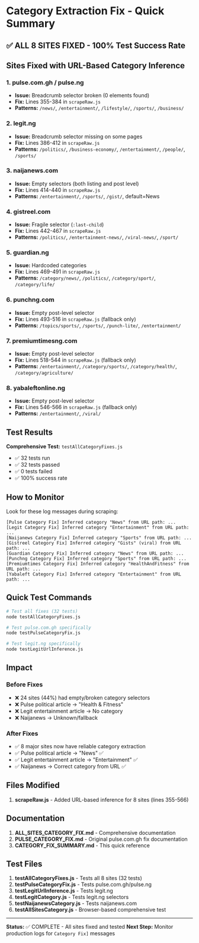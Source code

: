 # Category Extraction Fix - Quick Summary

## ✅ ALL 8 SITES FIXED - 100% Test Success Rate

## Sites Fixed with URL-Based Category Inference

### 1. **pulse.com.gh / pulse.ng**
- **Issue:** Breadcrumb selector broken (0 elements found)
- **Fix:** Lines 355-384 in `scrapeRaw.js`
- **Patterns:** `/news/`, `/entertainment/`, `/lifestyle/`, `/sports/`, `/business/`

### 2. **legit.ng**
- **Issue:** Breadcrumb selector missing on some pages
- **Fix:** Lines 386-412 in `scrapeRaw.js`
- **Patterns:** `/politics/`, `/business-economy/`, `/entertainment/`, `/people/`, `/sports/`

### 3. **naijanews.com**
- **Issue:** Empty selectors (both listing and post level)
- **Fix:** Lines 414-440 in `scrapeRaw.js`
- **Patterns:** `/entertainment/`, `/sports/`, `/gist/`, default=News

### 4. **gistreel.com**
- **Issue:** Fragile selector (`:last-child`)
- **Fix:** Lines 442-467 in `scrapeRaw.js`
- **Patterns:** `/politics/`, `/entertainment-news/`, `/viral-news/`, `/sport/`

### 5. **guardian.ng**
- **Issue:** Hardcoded categories
- **Fix:** Lines 469-491 in `scrapeRaw.js`
- **Patterns:** `/category/news/`, `/politics/`, `/category/sport/`, `/category/life/`

### 6. **punchng.com**
- **Issue:** Empty post-level selector
- **Fix:** Lines 493-516 in `scrapeRaw.js` (fallback only)
- **Patterns:** `/topics/sports/`, `/sports/`, `/punch-lite/`, `/entertainment/`

### 7. **premiumtimesng.com**
- **Issue:** Empty post-level selector
- **Fix:** Lines 518-544 in `scrapeRaw.js` (fallback only)
- **Patterns:** `/entertainment/`, `/category/sports/`, `/category/health/`, `/category/agriculture/`

### 8. **yabaleftonline.ng**
- **Issue:** Empty post-level selector
- **Fix:** Lines 546-566 in `scrapeRaw.js` (fallback only)
- **Patterns:** `/entertainment/`, `/viral/`

## Test Results

**Comprehensive Test:** `testAllCategoryFixes.js`
- ✅ 32 tests run
- ✅ 32 tests passed
- ✅ 0 tests failed
- ✅ 100% success rate

## How to Monitor

Look for these log messages during scraping:

```
[Pulse Category Fix] Inferred category "News" from URL path: ...
[Legit Category Fix] Inferred category "Entertainment" from URL path: ...
[Naijanews Category Fix] Inferred category "Sports" from URL path: ...
[Gistreel Category Fix] Inferred category "Gists" (viral) from URL path: ...
[Guardian Category Fix] Inferred category "News" from URL path: ...
[Punchng Category Fix] Inferred category "Sports" from URL path: ...
[Premiumtimes Category Fix] Inferred category "HealthAndFitness" from URL path: ...
[Yabaleft Category Fix] Inferred category "Entertainment" from URL path: ...
```

## Quick Test Commands

```bash
# Test all fixes (32 tests)
node testAllCategoryFixes.js

# Test pulse.com.gh specifically
node testPulseCategoryFix.js

# Test legit.ng specifically
node testLegitUrlInference.js
```

## Impact

### Before Fixes
- ❌ 24 sites (44%) had empty/broken category selectors
- ❌ Pulse political article → "Health & Fitness"
- ❌ Legit entertainment article → No category
- ❌ Naijanews → Unknown/fallback

### After Fixes
- ✅ 8 major sites now have reliable category extraction
- ✅ Pulse political article → "News" ✅
- ✅ Legit entertainment article → "Entertainment" ✅
- ✅ Naijanews → Correct category from URL ✅

## Files Modified

1. **scrapeRaw.js** - Added URL-based inference for 8 sites (lines 355-566)

## Documentation

1. **ALL_SITES_CATEGORY_FIX.md** - Comprehensive documentation
2. **PULSE_CATEGORY_FIX.md** - Original pulse.com.gh fix documentation
3. **CATEGORY_FIX_SUMMARY.md** - This quick reference

## Test Files

1. **testAllCategoryFixes.js** - Tests all 8 sites (32 tests)
2. **testPulseCategoryFix.js** - Tests pulse.com.gh/pulse.ng
3. **testLegitUrlInference.js** - Tests legit.ng
4. **testLegitCategory.js** - Tests legit.ng selectors
5. **testNaijanewsCategory.js** - Tests naijanews.com
6. **testAllSitesCategory.js** - Browser-based comprehensive test

---

**Status:** ✅ COMPLETE - All sites fixed and tested
**Next Step:** Monitor production logs for `Category Fix]` messages
